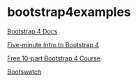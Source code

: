 # bootstrap4examples

[Bootstrap 4 Docs](https://getbootstrap.com/)

[Five-minute Intro to Bootstrap 4](https://medium.freecodecamp.org/learn-bootstrap-4-in-5-minutes-da94728efe41)

[Free 10-part Bootstrap 4 Course](https://scrimba.com/g/gbootstrap4)

[Bootswatch](https://bootswatch.com/)
